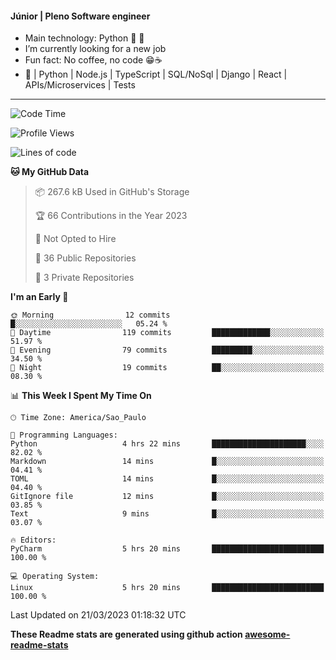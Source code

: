 #### Júnior | Pleno Software engineer 

- Main technology: Python 🐍 💖
- I’m currently looking for a new job
- Fun fact: No coffee, no code 😁☕
- 📖 | Python | Node.js | TypeScript | SQL/NoSql | Django | React | APIs/Microservices | Tests 
---
<!--START_SECTION:waka-->
![Code Time](http://img.shields.io/badge/Code%20Time-622%20hrs%2046%20mins-blue)

![Profile Views](http://img.shields.io/badge/Profile%20Views-6-blue)

![Lines of code](https://img.shields.io/badge/From%20Hello%20World%20I%27ve%20Written-10.6%20million%20lines%20of%20code-blue)

**🐱 My GitHub Data** 

> 📦 267.6 kB Used in GitHub's Storage 
 > 
> 🏆 66 Contributions in the Year 2023
 > 
> 🚫 Not Opted to Hire
 > 
> 📜 36 Public Repositories 
 > 
> 🔑 3 Private Repositories 
 > 
**I'm an Early 🐤** 

```text
🌞 Morning                12 commits          █░░░░░░░░░░░░░░░░░░░░░░░░   05.24 % 
🌆 Daytime                119 commits         █████████████░░░░░░░░░░░░   51.97 % 
🌃 Evening                79 commits          █████████░░░░░░░░░░░░░░░░   34.50 % 
🌙 Night                  19 commits          ██░░░░░░░░░░░░░░░░░░░░░░░   08.30 % 
```


📊 **This Week I Spent My Time On** 

```text
🕑︎ Time Zone: America/Sao_Paulo

💬 Programming Languages: 
Python                   4 hrs 22 mins       █████████████████████░░░░   82.02 % 
Markdown                 14 mins             █░░░░░░░░░░░░░░░░░░░░░░░░   04.41 % 
TOML                     14 mins             █░░░░░░░░░░░░░░░░░░░░░░░░   04.40 % 
GitIgnore file           12 mins             █░░░░░░░░░░░░░░░░░░░░░░░░   03.85 % 
Text                     9 mins              █░░░░░░░░░░░░░░░░░░░░░░░░   03.07 % 

🔥 Editors: 
PyCharm                  5 hrs 20 mins       █████████████████████████   100.00 % 

💻 Operating System: 
Linux                    5 hrs 20 mins       █████████████████████████   100.00 % 
```


 Last Updated on 21/03/2023 01:18:32 UTC
<!--END_SECTION:waka-->

**These Readme stats are generated using github action [awesome-readme-stats](https://github.com/anmol098/waka-readme-stats)**
